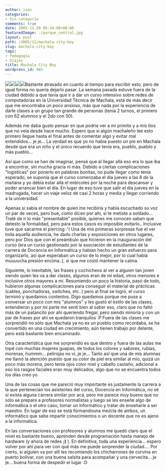 ```yaml
---
author: ivan
categories:
- Sin categoría
comments: true
date: 2005-11-20 05:34:00+00:00
featuredImage: ./parque_central.jpg
layout: post
path: /2005/11/machala-city-boy
slug: machala-city-boy
tags:
- Pedagogía
- Viajes
title: Machala City Boy
wordpress_id: 965
---
```


[![](http://photos1.blogger.com/blogger/5311/455/200/parque_central.jpg)](http://photos1.blogger.com/blogger/5311/455/1600/parque_central.jpg)[![](http://photos1.blogger.com/blogger/5311/455/200/enredo%20de%20cables.jpg)](http://photos1.blogger.com/blogger/5311/455/1600/enredo%20de%20cables.jpg)[![](http://photos1.blogger.com/blogger/5311/455/200/clase2.jpg)](http://photos1.blogger.com/blogger/5311/455/1600/clase2.jpg)[![](http://photos1.blogger.com/blogger/5311/455/200/clase1.jpg)](http://photos1.blogger.com/blogger/5311/455/1600/clase1.jpg)Bastante atrasado en cuanto al tiempo para escribir esto, pero de igual forma no quería dejarlo pasar. La semana pasada estuve fuera de la ciudad debido a que tenía que ir a dar un curso intensivo sobre redes de computadoras en la Universidad Técnica de Machala, está de más decir que me encontraba un poco ansioso, más que nada por la experiencia de darle clases a un grupo tan grande de personas (tenía 2 turnos, el primero con 62 alumnos y el 2do con 50).

Además me daba gusto pensar en que podría ver a mi primito y a mis tíos que no veía desde hace mucho. Espero que si algún machaleño lee esto primero llegue hasta el final antes de comentar algo y evitar mal entendidos... je je... La verdad es que yo no había puesto un pie en Machala desde que era un niño y el único recuerdo que tenía era, pueblo, pueblo y más pueblo...

Así que como se han de imaginar, pensé que al llegar allá eso era lo que iba a encontrar, sin mucha gracia ni más. Debido a ciertas complicaciones "logísticas" por ponerlo en palabras bonitas, no pude llegar como tenía esperado, se suponía que el curso comenzaba el día jueves a las 8 de la mañana y yo debía estar allá el miércoles por la noche para descansar y poder arrancar bien el día. En lugar de eso tuve que salir el día jueves en la madrugada, hacer un viaje veloz de casi 2 horas y media y llegar corriendo a la universidad.

Apenas si sabía el nombre de quien me recibiría y había escuchado su voz un par de veces, pero bue, como dicen por ahí, si te metiste a soldado... Traté de ir lo más "presentable" posible, quienes me conocen saben que detesto la formalidad, pero para estos casos es imposible evitarlo.. Inclusive tuve que sacarme el piercing :'( Una de mis primeras sorpresas fue el ver toda aquella audiencia, he dado charlas y exposiciones en otros lugares, pero por Dios que con el preámbulo que hicieron en la inauguración del curso (era un curso gestionado por la asociación de estudiantes de la carrera de Docencia en Informática y habían hecho un gran esfuerzo para organizarlo, así que esperaban un curso de lo mejor, por lo cual había muuuucha presión encima..), sí que me costó mantener la calma.

Siguiente, lo inevitable, las frases y cuchicheos al ver a alguien tan joven siendo quien les va a dar clases, algunos eran de mi edad, otros menores e inclusive otros mayores a mi. Resumiendo un poco la historia, pasó de todo, hubieron algunas complicaciones para conseguir el material de prácticas (cables, ponchadoras, switches, etc..) pero al final se logró, el curso terminó y quedamos contentos. Digo quedamos porque me puse a conversar un poco con mis "alumnos" y les gustó el estilo de las clases, entendieron y por mi parte me sentí bien al saber eso, claro que no faltó más de un patancito por ahí queriendo fregar, pero siendo minoría y con un par de frases por ahí se quedaron tranquilos :P Fuera de las clases me sorprendió no sólo que Machala ya no es un pueblo como recordaba, se ha convertido en una ciudad en crecimiento, aún tienen trabajo por delante, pero está bastante bien encaminado.

Otra característica que me sorprendió es que dentro y fuera de las aulas me topé con muchas mujeres guapas, de todos los colores y sabores, rubias, morenas, hummm... pelirojas no vi, je je... Tanto así que una de mis alumnas me llamó la atención puesto que su color de piel era similar al mío, quizá un poco más morena, pero tenía ojos color miel y cabello castaño, adicional a eso los rasgos faciales eran muy delicados, algo que no se encuentra todos los días creo yo.

Una de las cosas que me pareció muy importante es justamente la carrera a la que pertenecían los asistentes del curso, Docencia en Informática, no sé si exista alguna carrera similar por acá, pero me parece muy bueno que no sólo se prepare a profesores normalistas y luego se les enseñe algo de informática o el otro caso, tomar un informático y tratar de enseñarle a ser maestro. En lugar de eso se está formandouna mezcla de ambos, un informático que sabe impartir conocimientos o un docente que no es ajeno a la informática.

En las conversaciones con profesores y alumnos me quedó claro que el nivel es bastante bueno, aprenden desde programación hasta manejo de hardware (y ahora de redes **;)** ). En definitiva, toda una experiencia... espero volver por ahí para ver con qué más me puede sorprender la ciudad.... Por cierto, si alguien va por allí les recomiendo los chicharrones de corvina en puerto bolívar, con una buena salsita para acompañar y una cervecita... je je... buena forma de despedir el lugar :D